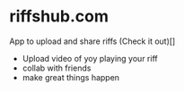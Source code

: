 # riffshub.com

App to upload and share riffs 
(Check it out)[]

- Upload video of yoy playing your riff
- collab with friends
- make great things happen

